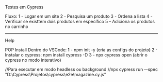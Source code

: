 Testes em Cypress

Fluxo:
1 - Logar em um site
2 - Pesquisa um produto
3 - Ordena a lista
4 - Verificar se existtem dois produtos em específico
5 - Adiciona os produtos no carrinho



____

Help

POP Install
Dentro do VSCode:
1 - npm init -y (cria as configs do projeto)
2 - Instalar o cypress:
npm install cypress -D
3 - npx cypress open (abrir o cypress no modo interativo)

//Para executar em modo headless ou background
//npx cypress run --spec "D:\Cypress\Projetos\cypress\e2e\magazine.cy.js"
